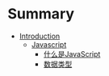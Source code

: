 # Summary

* [Introduction](README.md)
  * [Javascript](javascript.md)
    * [什么是JavaScript](javascript/shi-yao-shijavascript.md)
    * [数据类型](javascript/shu-ju-lei-xing.md)

